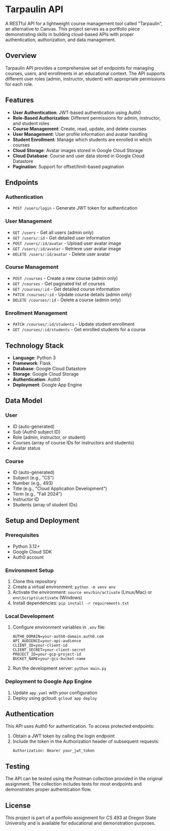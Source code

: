 # Tarpaulin API

A RESTful API for a lightweight course management tool called "Tarpaulin", an alternative to Canvas. This project serves as a portfolio piece demonstrating skills in building cloud-based APIs with proper authentication, authorization, and data management.

## Overview

Tarpaulin API provides a comprehensive set of endpoints for managing courses, users, and enrollments in an educational context. The API supports different user roles (admin, instructor, student) with appropriate permissions for each role.

## Features

- **User Authentication**: JWT-based authentication using Auth0
- **Role-Based Authorization**: Different permissions for admin, instructor, and student roles
- **Course Management**: Create, read, update, and delete courses
- **User Management**: User profile information and avatar handling
- **Student Enrollment**: Manage which students are enrolled in which courses
- **Cloud Storage**: Avatar images stored in Google Cloud Storage
- **Cloud Database**: Course and user data stored in Google Cloud Datastore
- **Pagination**: Support for offset/limit-based pagination

## Endpoints

### Authentication
- `POST /users/login` - Generate JWT token for authentication

### User Management
- `GET /users` - Get all users (admin only)
- `GET /users/:id` - Get detailed user information
- `POST /users/:id/avatar` - Upload user avatar image
- `GET /users/:id/avatar` - Retrieve user avatar image
- `DELETE /users/:id/avatar` - Delete user avatar

### Course Management
- `POST /courses` - Create a new course (admin only)
- `GET /courses` - Get paginated list of courses
- `GET /courses/:id` - Get detailed course information
- `PATCH /courses/:id` - Update course details (admin only)
- `DELETE /courses/:id` - Delete a course (admin only)

### Enrollment Management
- `PATCH /courses/:id/students` - Update student enrollment
- `GET /courses/:id/students` - Get enrolled students for a course

## Technology Stack

- **Language**: Python 3
- **Framework**: Flask
- **Database**: Google Cloud Datastore
- **Storage**: Google Cloud Storage
- **Authentication**: Auth0
- **Deployment**: Google App Engine

## Data Model

### User
- ID (auto-generated)
- Sub (Auth0 subject ID)
- Role (admin, instructor, or student)
- Courses (array of course IDs for instructors and students)
- Avatar status

### Course
- ID (auto-generated)
- Subject (e.g., "CS")
- Number (e.g., 493)
- Title (e.g., "Cloud Application Development")
- Term (e.g., "Fall 2024")
- Instructor ID
- Students (array of student IDs)

## Setup and Deployment

### Prerequisites
- Python 3.12+
- Google Cloud SDK
- Auth0 account

### Environment Setup
1. Clone this repository
2. Create a virtual environment: `python -m venv env`
3. Activate the environment: `source env/bin/activate` (Linux/Mac) or `env\Scripts\activate` (Windows)
4. Install dependencies: `pip install -r requirements.txt`

### Local Development
1. Configure environment variables in `.env` file:
   ```
   AUTH0_DOMAIN=your-auth0-domain.auth0.com
   API_AUDIENCE=your-api-audience
   CLIENT_ID=your-client-id
   CLIENT_SECRET=your-client-secret
   PROJECT_ID=your-gcp-project-id
   BUCKET_NAME=your-gcs-bucket-name
   ```
2. Run the development server: `python main.py`

### Deployment to Google App Engine
1. Update `app.yaml` with your configuration
2. Deploy using gcloud: `gcloud app deploy`

## Authentication

This API uses Auth0 for authentication. To access protected endpoints:
1. Obtain a JWT token by calling the login endpoint
2. Include the token in the Authorization header of subsequent requests:
   ```
   Authorization: Bearer your_jwt_token
   ```

## Testing

The API can be tested using the Postman collection provided in the original assignment. The collection includes tests for most endpoints and demonstrates proper authentication flow.

## License

This project is part of a portfolio assignment for CS 493 at Oregon State University and is available for educational and demonstration purposes.
